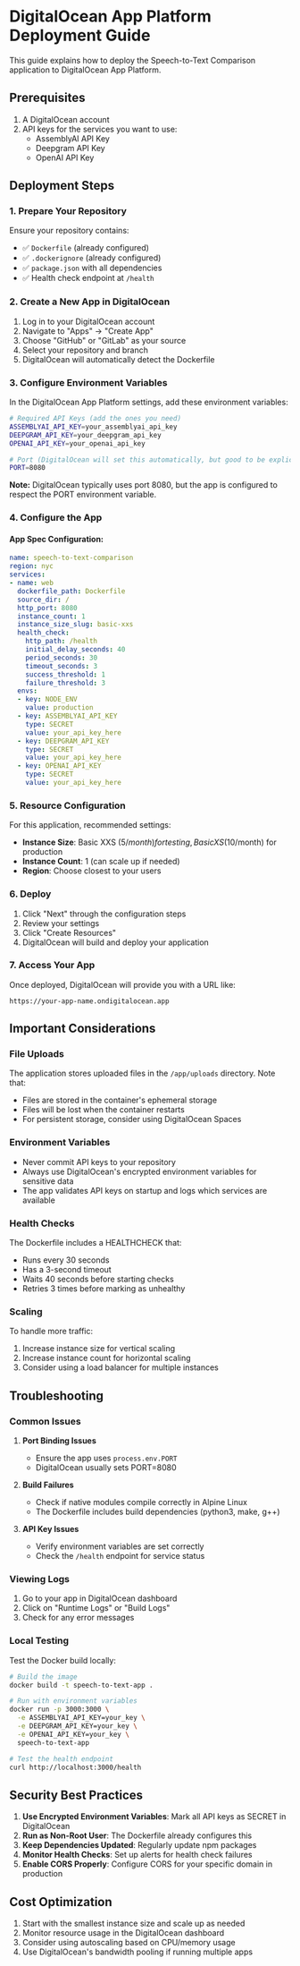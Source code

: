 # DigitalOcean App Platform Deployment Guide

This guide explains how to deploy the Speech-to-Text Comparison application to DigitalOcean App Platform.

## Prerequisites

1. A DigitalOcean account
2. API keys for the services you want to use:
   - AssemblyAI API Key
   - Deepgram API Key
   - OpenAI API Key

## Deployment Steps

### 1. Prepare Your Repository

Ensure your repository contains:
- ✅ `Dockerfile` (already configured)
- ✅ `.dockerignore` (already configured)
- ✅ `package.json` with all dependencies
- ✅ Health check endpoint at `/health`

### 2. Create a New App in DigitalOcean

1. Log in to your DigitalOcean account
2. Navigate to "Apps" → "Create App"
3. Choose "GitHub" or "GitLab" as your source
4. Select your repository and branch
5. DigitalOcean will automatically detect the Dockerfile

### 3. Configure Environment Variables

In the DigitalOcean App Platform settings, add these environment variables:

```bash
# Required API Keys (add the ones you need)
ASSEMBLYAI_API_KEY=your_assemblyai_api_key
DEEPGRAM_API_KEY=your_deepgram_api_key
OPENAI_API_KEY=your_openai_api_key

# Port (DigitalOcean will set this automatically, but good to be explicit)
PORT=8080
```

**Note:** DigitalOcean typically uses port 8080, but the app is configured to respect the PORT environment variable.

### 4. Configure the App

#### App Spec Configuration:

```yaml
name: speech-to-text-comparison
region: nyc
services:
- name: web
  dockerfile_path: Dockerfile
  source_dir: /
  http_port: 8080
  instance_count: 1
  instance_size_slug: basic-xxs
  health_check:
    http_path: /health
    initial_delay_seconds: 40
    period_seconds: 30
    timeout_seconds: 3
    success_threshold: 1
    failure_threshold: 3
  envs:
  - key: NODE_ENV
    value: production
  - key: ASSEMBLYAI_API_KEY
    type: SECRET
    value: your_api_key_here
  - key: DEEPGRAM_API_KEY
    type: SECRET
    value: your_api_key_here
  - key: OPENAI_API_KEY
    type: SECRET
    value: your_api_key_here
```

### 5. Resource Configuration

For this application, recommended settings:
- **Instance Size**: Basic XXS ($5/month) for testing, Basic XS ($10/month) for production
- **Instance Count**: 1 (can scale up if needed)
- **Region**: Choose closest to your users

### 6. Deploy

1. Click "Next" through the configuration steps
2. Review your settings
3. Click "Create Resources"
4. DigitalOcean will build and deploy your application

### 7. Access Your App

Once deployed, DigitalOcean will provide you with a URL like:
```
https://your-app-name.ondigitalocean.app
```

## Important Considerations

### File Uploads

The application stores uploaded files in the `/app/uploads` directory. Note that:
- Files are stored in the container's ephemeral storage
- Files will be lost when the container restarts
- For persistent storage, consider using DigitalOcean Spaces

### Environment Variables

- Never commit API keys to your repository
- Always use DigitalOcean's encrypted environment variables for sensitive data
- The app validates API keys on startup and logs which services are available

### Health Checks

The Dockerfile includes a HEALTHCHECK that:
- Runs every 30 seconds
- Has a 3-second timeout
- Waits 40 seconds before starting checks
- Retries 3 times before marking as unhealthy

### Scaling

To handle more traffic:
1. Increase instance size for vertical scaling
2. Increase instance count for horizontal scaling
3. Consider using a load balancer for multiple instances

## Troubleshooting

### Common Issues

1. **Port Binding Issues**
   - Ensure the app uses `process.env.PORT`
   - DigitalOcean usually sets PORT=8080

2. **Build Failures**
   - Check if native modules compile correctly in Alpine Linux
   - The Dockerfile includes build dependencies (python3, make, g++)

3. **API Key Issues**
   - Verify environment variables are set correctly
   - Check the `/health` endpoint for service status

### Viewing Logs

1. Go to your app in DigitalOcean dashboard
2. Click on "Runtime Logs" or "Build Logs"
3. Check for any error messages

### Local Testing

Test the Docker build locally:

```bash
# Build the image
docker build -t speech-to-text-app .

# Run with environment variables
docker run -p 3000:3000 \
  -e ASSEMBLYAI_API_KEY=your_key \
  -e DEEPGRAM_API_KEY=your_key \
  -e OPENAI_API_KEY=your_key \
  speech-to-text-app

# Test the health endpoint
curl http://localhost:3000/health
```

## Security Best Practices

1. **Use Encrypted Environment Variables**: Mark all API keys as SECRET in DigitalOcean
2. **Run as Non-Root User**: The Dockerfile already configures this
3. **Keep Dependencies Updated**: Regularly update npm packages
4. **Monitor Health Checks**: Set up alerts for health check failures
5. **Enable CORS Properly**: Configure CORS for your specific domain in production

## Cost Optimization

1. Start with the smallest instance size and scale up as needed
2. Monitor resource usage in the DigitalOcean dashboard
3. Consider using autoscaling based on CPU/memory usage
4. Use DigitalOcean's bandwidth pooling if running multiple apps